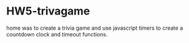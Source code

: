 # HW5-trivagame

home was to create a trivia game and use javascript timers to create a countdown clock and timeout functions.